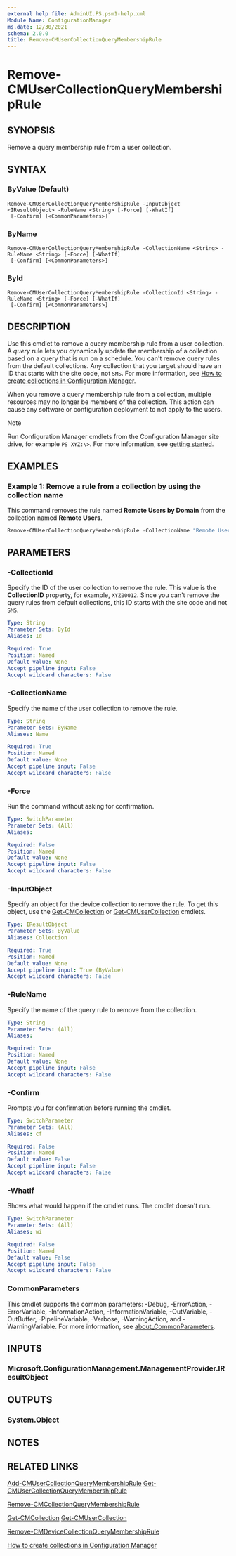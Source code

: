 ```yaml
---
external help file: AdminUI.PS.psm1-help.xml
Module Name: ConfigurationManager
ms.date: 12/30/2021
schema: 2.0.0
title: Remove-CMUserCollectionQueryMembershipRule
---
```


# Remove-CMUserCollectionQueryMembershipRule

## SYNOPSIS

Remove a query membership rule from a user collection.

## SYNTAX

### ByValue (Default)
```
Remove-CMUserCollectionQueryMembershipRule -InputObject <IResultObject> -RuleName <String> [-Force] [-WhatIf]
 [-Confirm] [<CommonParameters>]
```

### ByName
```
Remove-CMUserCollectionQueryMembershipRule -CollectionName <String> -RuleName <String> [-Force] [-WhatIf]
 [-Confirm] [<CommonParameters>]
```

### ById
```
Remove-CMUserCollectionQueryMembershipRule -CollectionId <String> -RuleName <String> [-Force] [-WhatIf]
 [-Confirm] [<CommonParameters>]
```

## DESCRIPTION

Use this cmdlet to remove a query membership rule from a user collection.
A _query_ rule lets you dynamically update the membership of a collection based on a query that is run on a schedule.
You can't remove query rules from the default collections. Any collection that you target should have an ID that starts with the site code, not `SMS`.
For more information, see [How to create collections in Configuration Manager](/mem/configmgr/core/clients/manage/collections/create-collections).

When you remove a query membership rule from a collection, multiple resources may no longer be members of the collection. This action can cause any software or configuration deployment to not apply to the users.

> [!NOTE]
> Run Configuration Manager cmdlets from the Configuration Manager site drive, for example `PS XYZ:\>`. For more information, see [getting started](/powershell/sccm/overview).

## EXAMPLES

### Example 1: Remove a rule from a collection by using the collection name

This command removes the rule named **Remote Users by Domain** from the collection named **Remote Users**.

```powershell
Remove-CMUserCollectionQueryMembershipRule -CollectionName "Remote Users" -RuleName "Remote Users by Domain"
```

## PARAMETERS

### -CollectionId

Specify the ID of the user collection to remove the rule. This value is the **CollectionID** property, for example, `XYZ00012`. Since you can't remove the query rules from default collections, this ID starts with the site code and not `SMS`.

```yaml
Type: String
Parameter Sets: ById
Aliases: Id

Required: True
Position: Named
Default value: None
Accept pipeline input: False
Accept wildcard characters: False
```

### -CollectionName

Specify the name of the user collection to remove the rule.

```yaml
Type: String
Parameter Sets: ByName
Aliases: Name

Required: True
Position: Named
Default value: None
Accept pipeline input: False
Accept wildcard characters: False
```

### -Force

Run the command without asking for confirmation.

```yaml
Type: SwitchParameter
Parameter Sets: (All)
Aliases:

Required: False
Position: Named
Default value: None
Accept pipeline input: False
Accept wildcard characters: False
```

### -InputObject

Specify an object for the device collection to remove the rule. To get this object, use the [Get-CMCollection](Get-CMCollection.md) or [Get-CMUserCollection](Get-CMUserCollection.md) cmdlets.

```yaml
Type: IResultObject
Parameter Sets: ByValue
Aliases: Collection

Required: True
Position: Named
Default value: None
Accept pipeline input: True (ByValue)
Accept wildcard characters: False
```

### -RuleName

Specify the name of the query rule to remove from the collection.

```yaml
Type: String
Parameter Sets: (All)
Aliases:

Required: True
Position: Named
Default value: None
Accept pipeline input: False
Accept wildcard characters: False
```

### -Confirm

Prompts you for confirmation before running the cmdlet.

```yaml
Type: SwitchParameter
Parameter Sets: (All)
Aliases: cf

Required: False
Position: Named
Default value: False
Accept pipeline input: False
Accept wildcard characters: False
```

### -WhatIf

Shows what would happen if the cmdlet runs. The cmdlet doesn't run.

```yaml
Type: SwitchParameter
Parameter Sets: (All)
Aliases: wi

Required: False
Position: Named
Default value: False
Accept pipeline input: False
Accept wildcard characters: False
```

### CommonParameters
This cmdlet supports the common parameters: -Debug, -ErrorAction, -ErrorVariable, -InformationAction, -InformationVariable, -OutVariable, -OutBuffer, -PipelineVariable, -Verbose, -WarningAction, and -WarningVariable. For more information, see [about_CommonParameters](http://go.microsoft.com/fwlink/?LinkID=113216).

## INPUTS

### Microsoft.ConfigurationManagement.ManagementProvider.IResultObject

## OUTPUTS

### System.Object

## NOTES

## RELATED LINKS

[Add-CMUserCollectionQueryMembershipRule](Add-CMUserCollectionQueryMembershipRule.md)
[Get-CMUserCollectionQueryMembershipRule](Get-CMUserCollectionQueryMembershipRule.md)

[Remove-CMCollectionQueryMembershipRule](Remove-CMCollectionQueryMembershipRule.md)

[Get-CMCollection](Get-CMCollection.md)
[Get-CMUserCollection](Get-CMUserCollection.md)

[Remove-CMDeviceCollectionQueryMembershipRule](Remove-CMDeviceCollectionQueryMembershipRule.md)

[How to create collections in Configuration Manager](/mem/configmgr/core/clients/manage/collections/create-collections)
